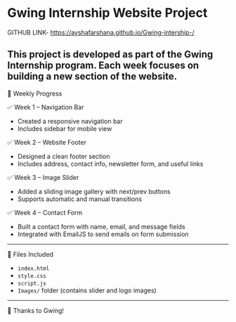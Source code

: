 # Gwing Internship Website Project

GITHUB LINK- https://ayshafarshana.github.io/Gwing-intership-/

This project is developed as part of the Gwing Internship program. Each week focuses on building a new section of the website.
---

📅 Weekly Progress

✅ Week 1 – Navigation Bar
- Created a responsive navigation bar
- Includes sidebar for mobile view

✅ Week 2 – Website Footer
- Designed a clean footer section
- Includes address, contact info, newsletter form, and useful links

✅ Week 3 – Image Slider
- Added a sliding image gallery with next/prev buttons
- Supports automatic and manual transitions

✅ Week 4 – Contact Form
- Built a contact form with name, email, and message fields
- Integrated with EmailJS to send emails on form submission

---

📂 Files Included

- `index.html`
- `style.css`
- `script.js`
- `Images/` folder (contains slider and logo images)

---
🙌 Thanks to Gwing!
